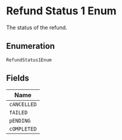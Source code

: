 
# Refund Status 1 Enum

The status of the refund.

## Enumeration

`RefundStatus1Enum`

## Fields

| Name |
|  --- |
| `cANCELLED` |
| `fAILED` |
| `pENDING` |
| `cOMPLETED` |

